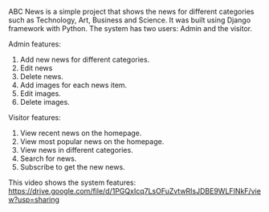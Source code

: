 ABC News is a simple project that shows the news for different categories such as Technology, Art, Business and Science.
It was built using Django framework with Python.
The system has two users: Admin and the visitor.

Admin features:
1. Add new news for different categories.
2. Edit news
3. Delete news.
4. Add images for each news item.
5. Edit images.
6. Delete images.


Visitor features:
1. View recent news on the homepage.
2. View most popular news on the homepage.
3. View news in different categories.
4. Search for news.
5. Subscribe to get the new news.


This video shows the system features: https://drive.google.com/file/d/1PGQxIcq7LsOFuZvtwRIsJDBE9WLFINkF/view?usp=sharing
